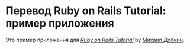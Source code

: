 # Перевод Ruby on Rails Tutorial: пример приложения

Это пример приложения для
[*Ruby on Rails Tutorial*](http://railstutorial.org/)
by [Михаил Добкин](http://www.youtube.com/watch?v=20DNnE9-THw).
